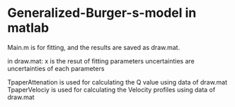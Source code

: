 # Generalized-Burger-s-model in matlab
Main.m  is for fitting,  and the results are saved as draw.mat.

in draw.mat:
x is the resut of fitting parameters
uncertainties are uncertainties of each parameters

TpaperAttenation is used for calculating the Q value using data of draw.mat
TpaperVelociy is used for calculating the Velocity profiles using data of draw.mat
